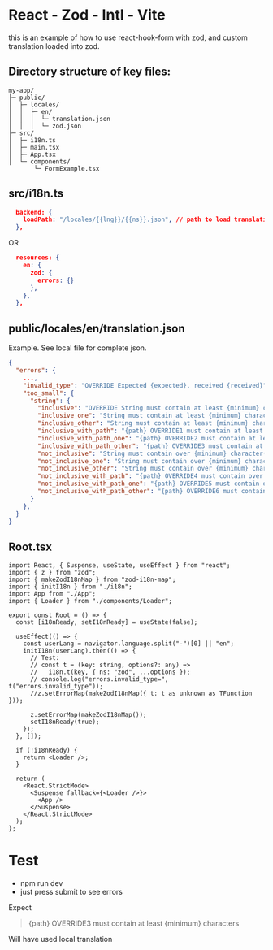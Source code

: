 # React - Zod - Intl - Vite
this is an example of how to use react-hook-form with zod, and custom translation loaded into zod.

## Directory structure of key files:
```pgsql
my-app/
├─ public/
│  ├─ locales/
│  │  ├─ en/
│  │  │  └─ translation.json
│  │  │  └─ zod.json
├─ src/
│  ├─ i18n.ts
│  ├─ main.tsx
│  ├─ App.tsx
│  └─ components/
       └─ FormExample.tsx
```
## src/i18n.ts
```json
  backend: {
    loadPath: "/locales/{{lng}}/{{ns}}.json", // path to load translations
  },
```
OR
```json
  resources: {
    en: {
      zod: {
        errors: {}
      },
    },
  },
```

## public/locales/en/translation.json
Example. See local file for complete json.
```json
{
  "errors": {
    ...,
    "invalid_type": "OVERRIDE Expected {expected}, received {received}",
    "too_small": {
      "string": {
        "inclusive": "OVERRIDE String must contain at least {minimum} character(s)",
        "inclusive_one": "String must contain at least {minimum} character",
        "inclusive_other": "String must contain at least {minimum} characters",
        "inclusive_with_path": "{path} OVERRIDE1 must contain at least {minimum} character(s)",
        "inclusive_with_path_one": "{path} OVERRIDE2 must contain at least {minimum} character",
        "inclusive_with_path_other": "{path} OVERRIDE3 must contain at least {minimum} characters",
        "not_inclusive": "String must contain over {minimum} character(s)",
        "not_inclusive_one": "String must contain over {minimum} character",
        "not_inclusive_other": "String must contain over {minimum} characters",
        "not_inclusive_with_path": "{path} OVERRIDE4 must contain over {minimum} character(s)",
        "not_inclusive_with_path_one": "{path} OVERRIDE5 must contain over {minimum} character",
        "not_inclusive_with_path_other": "{path} OVERRIDE6 must contain over {minimum} characters"
      }
    },
  }
}
```

## Root.tsx
```tsx
import React, { Suspense, useState, useEffect } from "react";
import { z } from "zod";
import { makeZodI18nMap } from "zod-i18n-map";
import { initI18n } from "./i18n";
import App from "./App";
import { Loader } from "./components/Loader";

export const Root = () => {
  const [i18nReady, setI18nReady] = useState(false);

  useEffect(() => {
    const userLang = navigator.language.split("-")[0] || "en";
    initI18n(userLang).then(() => {
      // Test:
      // const t = (key: string, options?: any) =>
      //   i18n.t(key, { ns: "zod", ...options });
      // console.log("errors.invalid_type=", t("errors.invalid_type"));
      //z.setErrorMap(makeZodI18nMap({ t: t as unknown as TFunction }));

      z.setErrorMap(makeZodI18nMap());
      setI18nReady(true);
    });
  }, []);

  if (!i18nReady) {
    return <Loader />;
  }

  return (
    <React.StrictMode>
      <Suspense fallback={<Loader />}>
        <App />
      </Suspense>
    </React.StrictMode>
  );
};
```

# Test
- npm run dev
- just press submit to see errors

Expect
> {path} OVERRIDE3 must contain at least {minimum} characters

Will have used local translation